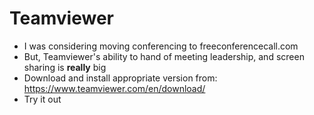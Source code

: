 # Teamviewer
* I was considering moving conferencing to freeconferencecall.com
* But, Teamviewer's ability to hand of meeting leadership, and screen sharing is **really** big
* Download and install appropriate version from: https://www.teamviewer.com/en/download/
* Try it out

